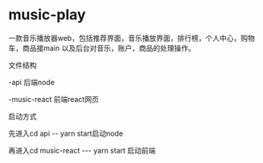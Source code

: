 # music-play
一款音乐播放器web，包括推荐界面，音乐播放界面，排行榜，个人中心，购物车，商品接main
以及后台对音乐，账户，商品的处理操作。<p>
文件结构<p>
-api           后端node<p>
-music-react   前端react网页     <p>
启动方式<p>
先进入cd api  -- yarn start启动node<p>
再进入cd music-react  --- yarn start 启动前端 
